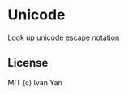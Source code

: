 # Unicode

Look up [unicode escape notation](https://yanxyz.github.io/unicode/index.html)

## License

MIT (c) Ivan Yan
